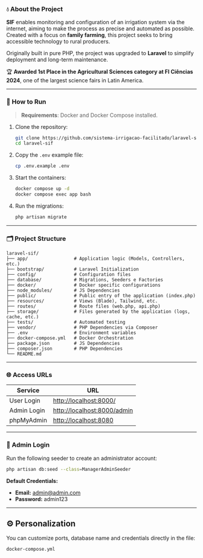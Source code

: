 ### 💧 About the Project

**SIF** enables monitoring and configuration of an irrigation system via the internet, aiming to make the process as precise and automated as possible. Created with a focus on **family farming**, this project seeks to bring accessible technology to rural producers.

Originally built in pure PHP, the project was upgraded to **Laravel** to simplify deployment and long-term maintenance.

🏆 **Awarded 1st Place in the Agricultural Sciences category at FI Ciências 2024**, one of the largest science fairs in Latin America.

---

### 🚀 How to Run

> **Requirements**: Docker and Docker Compose installed.

1. Clone the repository:

   ```bash
   git clone https://github.com/sistema-irrigacao-facilitado/laravel-sif.git
   cd laravel-sif
   ```

2. Copy the `.env` example file:

   ```bash
   cp .env.example .env
   ```

3. Start the containers:

   ```bash
   docker compose up -d
   docker compose exec app bash
   ```

4. Run the migrations:

   ```bash
   php artisan migrate
   ```

---

### 🗂 Project Structure

```
laravel-sif/
├── app/                 # Application logic (Models, Controllers, etc.)
├── bootstrap/           # Laravel Initialization
├── config/              # Configuration files
├── database/            # Migrations, Seeders e Factories
├── docker/              # Docker specific configurations
├── node_modules/        # JS Dependencies
├── public/              # Public entry of the application (index.php)
├── resources/           # Views (Blade), Tailwind, etc.
├── routes/              # Route files (web.php, api.php)
├── storage/             # Files generated by the application (logs, cache, etc.)
├── tests/               # Automated testing
├── vendor/              # PHP Dependencies via Composer
├── .env                 # Environment variables
├── docker-compose.yml   # Docker Orchestration
├── package.json         # JS Dependencies
├── composer.json        # PHP Dependencies
└── README.md
```

---

### 🌐 Access URLs

| Service     | URL                                                        |
| ----------- | ---------------------------------------------------------- |
| User Login  | [http://localhost:8000/](http://localhost:8000/)           |
| Admin Login | [http://localhost:8000/admin](http://localhost:8000/admin) |
| phpMyAdmin  | [http://localhost:8080](http://localhost:8080)             |

---

### 🔐 Admin Login

Run the following seeder to create an administrator account:

```bash
php artisan db:seed --class=ManagerAdminSeeder
```

**Default Credentials:**

* **Email:** [admin@admin.com](mailto:admin@admin.com)
* **Password:** admin123

---

## ⚙️ Personalization

You can customize ports, database name and credentials directly in the file:

```bash
docker-compose.yml
```
